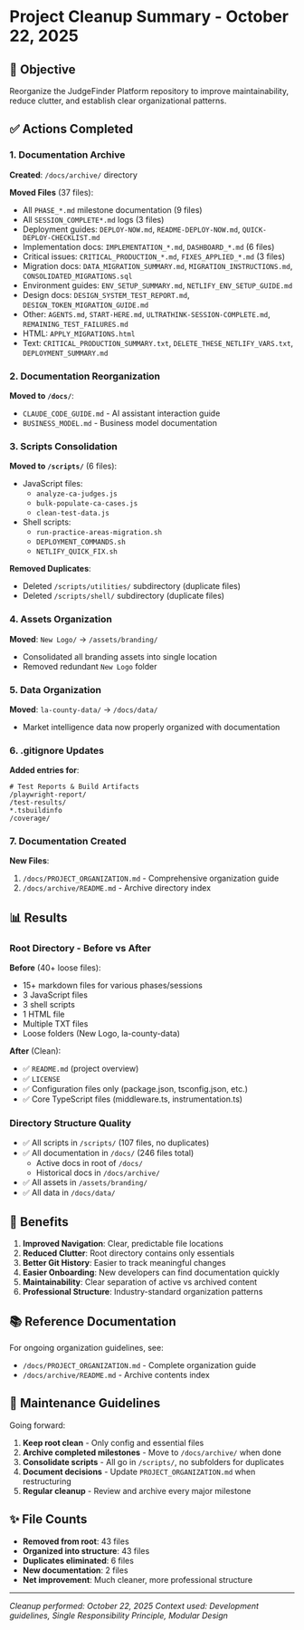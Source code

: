 # Project Cleanup Summary - October 22, 2025

## 🎯 Objective

Reorganize the JudgeFinder Platform repository to improve maintainability, reduce clutter, and establish clear organizational patterns.

## ✅ Actions Completed

### 1. Documentation Archive

**Created**: `/docs/archive/` directory

**Moved Files** (37 files):

- All `PHASE_*.md` milestone documentation (9 files)
- All `SESSION_COMPLETE*.md` logs (3 files)
- Deployment guides: `DEPLOY-NOW.md`, `README-DEPLOY-NOW.md`, `QUICK-DEPLOY-CHECKLIST.md`
- Implementation docs: `IMPLEMENTATION_*.md`, `DASHBOARD_*.md` (6 files)
- Critical issues: `CRITICAL_PRODUCTION_*.md`, `FIXES_APPLIED_*.md` (3 files)
- Migration docs: `DATA_MIGRATION_SUMMARY.md`, `MIGRATION_INSTRUCTIONS.md`, `CONSOLIDATED_MIGRATIONS.sql`
- Environment guides: `ENV_SETUP_SUMMARY.md`, `NETLIFY_ENV_SETUP_GUIDE.md`
- Design docs: `DESIGN_SYSTEM_TEST_REPORT.md`, `DESIGN_TOKEN_MIGRATION_GUIDE.md`
- Other: `AGENTS.md`, `START-HERE.md`, `ULTRATHINK-SESSION-COMPLETE.md`, `REMAINING_TEST_FAILURES.md`
- HTML: `APPLY_MIGRATIONS.html`
- Text: `CRITICAL_PRODUCTION_SUMMARY.txt`, `DELETE_THESE_NETLIFY_VARS.txt`, `DEPLOYMENT_SUMMARY.md`

### 2. Documentation Reorganization

**Moved to `/docs/`**:

- `CLAUDE_CODE_GUIDE.md` - AI assistant interaction guide
- `BUSINESS_MODEL.md` - Business model documentation

### 3. Scripts Consolidation

**Moved to `/scripts/`** (6 files):

- JavaScript files:
  - `analyze-ca-judges.js`
  - `bulk-populate-ca-cases.js`
  - `clean-test-data.js`
- Shell scripts:
  - `run-practice-areas-migration.sh`
  - `DEPLOYMENT_COMMANDS.sh`
  - `NETLIFY_QUICK_FIX.sh`

**Removed Duplicates**:

- Deleted `/scripts/utilities/` subdirectory (duplicate files)
- Deleted `/scripts/shell/` subdirectory (duplicate files)

### 4. Assets Organization

**Moved**: `New Logo/` → `/assets/branding/`

- Consolidated all branding assets into single location
- Removed redundant `New Logo` folder

### 5. Data Organization

**Moved**: `la-county-data/` → `/docs/data/`

- Market intelligence data now properly organized with documentation

### 6. .gitignore Updates

**Added entries for**:

```gitignore
# Test Reports & Build Artifacts
/playwright-report/
/test-results/
*.tsbuildinfo
/coverage/
```

### 7. Documentation Created

**New Files**:

1. `/docs/PROJECT_ORGANIZATION.md` - Comprehensive organization guide
2. `/docs/archive/README.md` - Archive directory index

## 📊 Results

### Root Directory - Before vs After

**Before** (40+ loose files):

- 15+ markdown files for various phases/sessions
- 3 JavaScript files
- 3 shell scripts
- 1 HTML file
- Multiple TXT files
- Loose folders (New Logo, la-county-data)

**After** (Clean):

- ✅ `README.md` (project overview)
- ✅ `LICENSE`
- ✅ Configuration files only (package.json, tsconfig.json, etc.)
- ✅ Core TypeScript files (middleware.ts, instrumentation.ts)

### Directory Structure Quality

- ✅ All scripts in `/scripts/` (107 files, no duplicates)
- ✅ All documentation in `/docs/` (246 files total)
  - Active docs in root of `/docs/`
  - Historical docs in `/docs/archive/`
- ✅ All assets in `/assets/branding/`
- ✅ All data in `/docs/data/`

## 🎯 Benefits

1. **Improved Navigation**: Clear, predictable file locations
2. **Reduced Clutter**: Root directory contains only essentials
3. **Better Git History**: Easier to track meaningful changes
4. **Easier Onboarding**: New developers can find documentation quickly
5. **Maintainability**: Clear separation of active vs archived content
6. **Professional Structure**: Industry-standard organization patterns

## 📚 Reference Documentation

For ongoing organization guidelines, see:

- `/docs/PROJECT_ORGANIZATION.md` - Complete organization guide
- `/docs/archive/README.md` - Archive contents index

## 🔄 Maintenance Guidelines

Going forward:

1. **Keep root clean** - Only config and essential files
2. **Archive completed milestones** - Move to `/docs/archive/` when done
3. **Consolidate scripts** - All go in `/scripts/`, no subfolders for duplicates
4. **Document decisions** - Update `PROJECT_ORGANIZATION.md` when restructuring
5. **Regular cleanup** - Review and archive every major milestone

## ✨ File Counts

- **Removed from root**: 43 files
- **Organized into structure**: 43 files
- **Duplicates eliminated**: 6 files
- **New documentation**: 2 files
- **Net improvement**: Much cleaner, more professional structure

---

_Cleanup performed: October 22, 2025_
_Context used: Development guidelines, Single Responsibility Principle, Modular Design_
